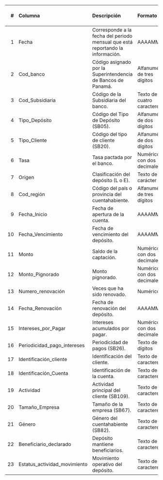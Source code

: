 |   # | Columna                      | Descripción                                                                    | Formato                      |   Cantidad de caracteres |
|----:|:-----------------------------|:-------------------------------------------------------------------------------|:-----------------------------|-------------------------:|
|   1 | Fecha                        | Corresponde a la fecha del periodo mensual que está reportando la información. | AAAAMMDD                     |                        8 |
|   2 | Cod_banco                    | Código asignado por la Superintendencia de Bancos de Panamá.                   | Alfanumérico de tres dígitos |                        3 |
|   3 | Cod_Subsidiaria              | Código de la Subsidiaria del banco.                                            | Texto de cuatro caracteres   |                        4 |
|   4 | Tipo_Depósito                | Código del Tipo de Depósito (SB05).                                            | Alfanumérico de dos dígitos  |                        2 |
|   5 | Tipo_Cliente                 | Código del tipo de cliente (SB20).                                             | Alfanumérico de dos dígitos  |                        2 |
|   6 | Tasa                         | Tasa pactada por el banco.                                                     | Numérico con dos decimales   |                      nan |
|   7 | Origen                       | Clasificación del depósito (L o E).                                            | Texto de un carácter         |                        1 |
|   8 | Cod_región                   | Código del país o provincia del cuentahabiente.                                | Alfanumérico de tres dígitos |                        3 |
|   9 | Fecha_Inicio                 | Fecha de apertura de la cuenta.                                                | AAAAMMDD                     |                        8 |
|  10 | Fecha_Vencimiento            | Fecha de vencimiento del depósito.                                             | AAAAMMDD                     |                        8 |
|  11 | Monto                        | Saldo de la captación.                                                         | Numérico con dos decimales   |                      nan |
|  12 | Monto_Pignorado              | Monto pignorado.                                                               | Numérico con dos decimales   |                      nan |
|  13 | Numero_renovación            | Veces que ha sido renovado.                                                    | Numérico                     |                      nan |
|  14 | Fecha_Renovación             | Fecha de renovación del depósito.                                              | AAAAMMDD                     |                        8 |
|  15 | Intereses_por_Pagar          | Intereses acumulados por pagar.                                                | Numérico con dos decimales   |                      nan |
|  16 | Periodicidad_pago_intereses  | Periodicidad de pagos (SB26).                                                  | Texto de dos dígitos         |                        2 |
|  17 | Identificación_cliente       | Identificación del cliente.                                                    | Texto de 50 caracteres       |                       50 |
|  18 | Identificación_Cuenta        | Identificación de la cuenta.                                                   | Texto de 50 caracteres       |                       50 |
|  19 | Actividad                    | Actividad principal del cliente (SB109).                                       | Texto de 19 caracteres       |                       19 |
|  20 | Tamaño_Empresa               | Tamaño de la empresa (SB67).                                                   | Texto de 2 caracteres        |                        2 |
|  21 | Género                       | Género del cuentahabiente (SB82).                                              | Texto de 2 caracteres        |                        2 |
|  22 | Beneficiario_declarado       | Depósito mantiene beneficiarios.                                               | Texto de 2 caracteres        |                        2 |
|  23 | Estatus_actividad_movimiento | Movimiento operativo del depósito.                                             | Texto de 2 caracteres        |                        2 |